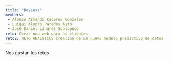 ```yaml
---
title: "DevLess"
members:
 - Alonso Armando Cáceres Gonzales
 - Luigui Alonso Paredes Asto
 - José Daniel Linares Soplopuco
reto: Crear una web para no clientes
reto2: RETO ANALYTICS Creación de un nuevo modelo predictivo de datos (NPS)
---
```


Nos gustan los retos